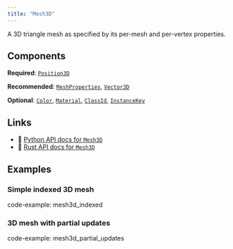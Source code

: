 ```yaml
---
title: "Mesh3D"
---
```


A 3D triangle mesh as specified by its per-mesh and per-vertex properties.

## Components

**Required**: [`Position3D`](../components/position3d.md)

**Recommended**: [`MeshProperties`](../components/mesh_properties.md), [`Vector3D`](../components/vector3d.md)

**Optional**: [`Color`](../components/color.md), [`Material`](../components/material.md), [`ClassId`](../components/class_id.md), [`InstanceKey`](../components/instance_key.md)

## Links
 * 🐍 [Python API docs for `Mesh3D`](https://ref.rerun.io/docs/python/HEAD/package/rerun/archetypes/mesh3d/)
 * 🦀 [Rust API docs for `Mesh3D`](https://docs.rs/rerun/0.9.0-alpha.6/rerun/archetypes/struct.Mesh3D.html)

## Examples

### Simple indexed 3D mesh

code-example: mesh3d_indexed

### 3D mesh with partial updates

code-example: mesh3d_partial_updates

